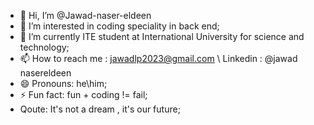 - 👋 Hi, I’m @Jawad-naser-eldeen
- 👀 I’m interested in coding speciality in back end;
- 🌱 I’m currently ITE student at International University for science and technology;
- 📫 How to reach me : jawadlp2023@gmail.com  \\  Linkedin : @jawad nasereldeen
- 😄 Pronouns: he\him;
- ⚡ Fun fact: fun + coding != fail;
- Qoute: It's not a dream , it's our future;
